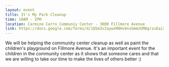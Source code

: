 ```yaml
---
layout: event
title: It's My Park Cleanup
time: 10AM - 2PM
location: Carmine Carro Communiy Center - 3000 Fillmore Avenue 
link: https://docs.google.com/forms/d/1QSm3v2aywxM8Hv6nsGmm2UM8grzuEai22Hv2Inz_LJ4/viewform
---
```

We will be helping the community center cleanup as well as paint the children's playground on Fillmore Avenue. It's an important event for the children in the community center as it shows that someone cares and that we are willing to take our time to make the lives of others better :)
